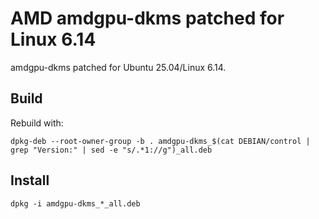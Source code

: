 # AMD amdgpu-dkms patched for Linux 6.14

amdgpu-dkms patched for Ubuntu 25.04/Linux 6.14.

## Build
Rebuild with:

`dpkg-deb --root-owner-group -b . amdgpu-dkms_$(cat DEBIAN/control | grep "Version:" | sed -e "s/.*1://g")_all.deb`

## Install

`dpkg -i amdgpu-dkms_*_all.deb`
